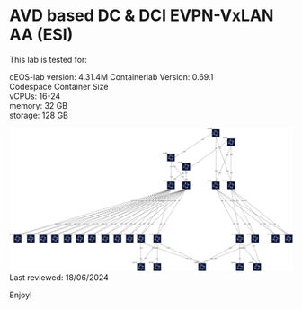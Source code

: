 # AVD based DC & DCI EVPN-VxLAN AA (ESI)

This lab is tested for:  

  cEOS-lab version: 4.31.4M
  Containerlab Version: 0.69.1  
  Codespace Container Size  
    vCPUs: 16-24  
    memory: 32 GB  
    storage: 128 GB  

![lab diagram1](diagram.png)
Last reviewed: 18/06/2024  

Enjoy!
